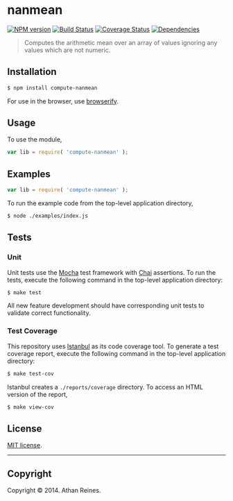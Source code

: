 nanmean
===
[![NPM version][npm-image]][npm-url] [![Build Status][travis-image]][travis-url] [![Coverage Status][coveralls-image]][coveralls-url] [![Dependencies][dependencies-image]][dependencies-url]

> Computes the arithmetic mean over an array of values ignoring any values which are not numeric.


## Installation

``` bash
$ npm install compute-nanmean
```

For use in the browser, use [browserify](https://github.com/substack/node-browserify).


## Usage

To use the module,

``` javascript
var lib = require( 'compute-nanmean' );
```


## Examples

``` javascript
var lib = require( 'compute-nanmean' );
```

To run the example code from the top-level application directory,

``` bash
$ node ./examples/index.js
```


## Tests

### Unit

Unit tests use the [Mocha](http://visionmedia.github.io/mocha) test framework with [Chai](http://chaijs.com) assertions. To run the tests, execute the following command in the top-level application directory:

``` bash
$ make test
```

All new feature development should have corresponding unit tests to validate correct functionality.


### Test Coverage

This repository uses [Istanbul](https://github.com/gotwarlost/istanbul) as its code coverage tool. To generate a test coverage report, execute the following command in the top-level application directory:

``` bash
$ make test-cov
```

Istanbul creates a `./reports/coverage` directory. To access an HTML version of the report,

``` bash
$ make view-cov
```


## License

[MIT license](http://opensource.org/licenses/MIT). 


---
## Copyright

Copyright &copy; 2014. Athan Reines.


[npm-image]: http://img.shields.io/npm/v/compute-nanmean.svg
[npm-url]: https://npmjs.org/package/compute-nanmean

[travis-image]: http://img.shields.io/travis/compute-io/nanmean/master.svg
[travis-url]: https://travis-ci.org/compute-io/nanmean

[coveralls-image]: https://img.shields.io/coveralls/compute-io/nanmean/master.svg
[coveralls-url]: https://coveralls.io/r/compute-io/nanmean?branch=master

[dependencies-image]: http://img.shields.io/david/compute-io/nanmean.svg
[dependencies-url]: https://david-dm.org/compute-io/nanmean

[dev-dependencies-image]: http://img.shields.io/david/dev/compute-io/nanmean.svg
[dev-dependencies-url]: https://david-dm.org/dev/compute-io/nanmean

[github-issues-image]: http://img.shields.io/github/issues/compute-io/nanmean.svg
[github-issues-url]: https://github.com/compute-io/nanmean/issues